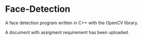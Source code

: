 Face-Detection
=================
A face detection program written in C++ with the OpenCV library.

A document with assigment requirement has been uploaded.
